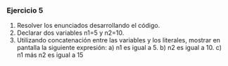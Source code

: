 ### Ejercicio 5

1. Resolver los enunciados desarrollando el código.
2. Declarar dos variables n1=5 y n2=10.
3. Utilizando concatenación entre las variables y los
   literales, mostrar en pantalla la siguiente expresión:
   a) n1 es igual a 5.
   b) n2 es igual a 10.
   c) n1 más n2 es igual a 15